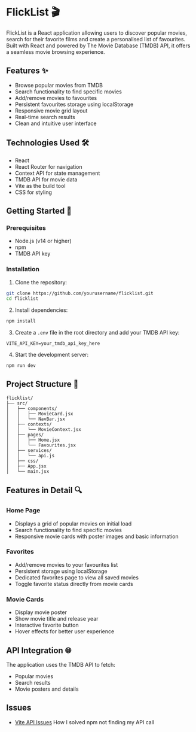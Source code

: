 # FlickList 🎬

FlickList is a React application allowing users to discover popular movies, search for their favorite films and create a personalised list of favourites. Built with React and powered by The Movie Database (TMDB) API, it offers a seamless movie browsing experience.

## Features ✨

- Browse popular movies from TMDB
- Search functionality to find specific movies
- Add/remove movies to favourites
- Persistent favourites storage using localStorage
- Responsive movie grid layout
- Real-time search results
- Clean and intuitive user interface

## Technologies Used 🛠️

- React
- React Router for navigation
- Context API for state management
- TMDB API for movie data
- Vite as the build tool
- CSS for styling

## Getting Started 🚀

### Prerequisites

- Node.js (v14 or higher)
- npm
- TMDB API key

### Installation

1. Clone the repository:

```bash
git clone https://github.com/yourusername/flicklist.git
cd flicklist
```

2. Install dependencies:

```bash
npm install
```

3. Create a `.env` file in the root directory and add your TMDB API key:

```env
VITE_API_KEY=your_tmdb_api_key_here
```

4. Start the development server:

```bash
npm run dev
```

## Project Structure 📁

```
flicklist/
├── src/
│   ├── components/
│   │   ├── MovieCard.jsx
│   │   └── NavBar.jsx
│   ├── contexts/
│   │   └── MovieContext.jsx
│   ├── pages/
│   │   ├── Home.jsx
│   │   └── Favourites.jsx
│   ├── services/
│   │   └── api.js
│   ├── css/
│   ├── App.jsx
│   └── main.jsx
```

## Features in Detail 🔍

### Home Page

- Displays a grid of popular movies on initial load
- Search functionality to find specific movies
- Responsive movie cards with poster images and basic information

### Favorites

- Add/remove movies to your favourites list
- Persistent storage using localStorage
- Dedicated favorites page to view all saved movies
- Toggle favorite status directly from movie cards

### Movie Cards

- Display movie poster
- Show movie title and release year
- Interactive favorite button
- Hover effects for better user experience

## API Integration 🌐

The application uses the TMDB API to fetch:

- Popular movies
- Search results
- Movie posters and details

## Issues

- [Vite API Issues](https://medium.com/@hmsh2000/the-hidden-complexity-of-env-in-vite-react-projects-67b6a481437b) How I solved npm not finding my API call
